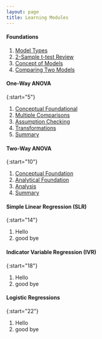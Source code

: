 ```yaml
---
layout: page
title: Learning Modules
---
```


#### Foundations

1. [Model Types](ModelTypes)
1. [2-Sample t-test Review](2TReview)
1. [Concept of Models](ModelConcepts)
1. [Comparing Two Models](ModelComparison)

#### One-Way ANOVA

{:start="5"}
1. [Conceptual Foundational](ANOVA1Foundations)
1. [Multiple Comparisons](ANOVA1MultipleComparisons)
1. [Assumption Checking](ANOVA1Assumptions)
1. [Transformations](ANOVA1Transformations)
1. [Summary](ANOVA1Summary)

#### Two-Way ANOVA

{:start="10"}
1. [Conceptual Foundation](ANOVA2Foundations1)
1. [Analytical Foundation](ANOVA2Foundations2)
1. [Analysis](ANOVA2Analysis)
1. [Summary](ANOVA2Summary)

#### Simple Linear Regression (SLR)

{:start="14"}
1. Hello
1. good bye

#### Indicator Variable Regression (IVR)

{:start="18"}
1. Hello
1. good bye

#### Logistic Regressions

{:start="22"}
1. Hello
1. good bye
